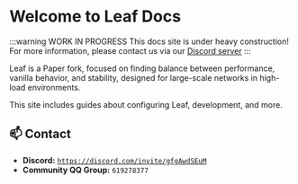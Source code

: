 # Welcome to Leaf Docs

:::warning WORK IN PROGRESS
This docs site is under heavy construction!
For more information, please contact us via our [Discord server](https://discord.gg/gfgAwdSEuM)
:::

Leaf is a Paper fork, focused on finding balance between performance, vanilla behavior,
and stability, designed for large-scale networks in high-load environments.

This site includes guides about configuring Leaf, development, and more.

## 📫 Contact
- **Discord:** [`https://discord.com/invite/gfgAwdSEuM`](https://discord.com/invite/gfgAwdSEuM)
- **Community QQ Group:** `619278377`
